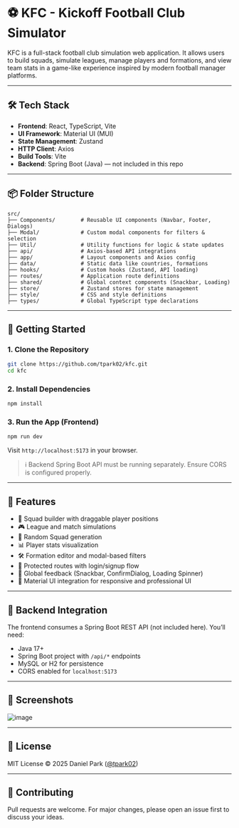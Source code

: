 # ⚽ KFC - Kickoff Football Club Simulator

KFC is a full-stack football club simulation web application. It allows users to build squads, simulate leagues, manage players and formations, and view team stats in a game-like experience inspired by modern football manager platforms.

---

## 🛠️ Tech Stack

- **Frontend**: React, TypeScript, Vite
- **UI Framework**: Material UI (MUI)
- **State Management**: Zustand
- **HTTP Client**: Axios
- **Build Tools**: Vite
- **Backend**: Spring Boot (Java) — not included in this repo

---

## 📦 Folder Structure

```
src/
├── Components/        # Reusable UI components (Navbar, Footer, Dialogs)
├── Modal/             # Custom modal components for filters & selection
├── Util/              # Utility functions for logic & state updates
├── api/               # Axios-based API integrations
├── app/               # Layout components and Axios config
├── data/              # Static data like countries, formations
├── hooks/             # Custom hooks (Zustand, API loading)
├── routes/            # Application route definitions
├── shared/            # Global context components (Snackbar, Loading)
├── store/             # Zustand stores for state management
├── style/             # CSS and style definitions
├── types/             # Global TypeScript type declarations
```

---

## 🚀 Getting Started

### 1. Clone the Repository

```bash
git clone https://github.com/tpark02/kfc.git
cd kfc
```

### 2. Install Dependencies

```bash
npm install
```

### 3. Run the App (Frontend)

```bash
npm run dev
```

Visit `http://localhost:5173` in your browser.

> ℹ️ Backend Spring Boot API must be running separately. Ensure CORS is configured properly.

---

## 🌟 Features

- 💼 Squad builder with draggable player positions
- 🎮 League and match simulations
- 🧠 Random Squad generation
- 📊 Player stats visualization
- 🛠️ Formation editor and modal-based filters
- 🔐 Protected routes with login/signup flow
- 💬 Global feedback (Snackbar, ConfirmDialog, Loading Spinner)
- 🎨 Material UI integration for responsive and professional UI

---

## 🔌 Backend Integration

The frontend consumes a Spring Boot REST API (not included here). You’ll need:

- Java 17+
- Spring Boot project with `/api/*` endpoints
- MySQL or H2 for persistence
- CORS enabled for `localhost:5173`

---

## 📸 Screenshots

![image](https://github.com/user-attachments/assets/767db428-4d7a-49d4-bf39-378dda088f74)

---

## 📄 License

MIT License © 2025 Daniel Park ([@tpark02](https://github.com/tpark02))

---

## 🤝 Contributing

Pull requests are welcome. For major changes, please open an issue first to discuss your ideas.
